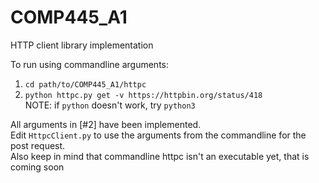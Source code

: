 # COMP445_A1
HTTP client library implementation

To run using commandline arguments:
1. `cd path/to/COMP445_A1/httpc`
2. `python httpc.py get -v https://httpbin.org/status/418`  
NOTE: if `python` doesn't work, try `python3`

All arguments in [#2] have been implemented.  
Edit `HttpcClient.py` to use the arguments from the commandline for the post request.   
Also keep in mind that commandline httpc isn't an executable yet, that is coming soon
